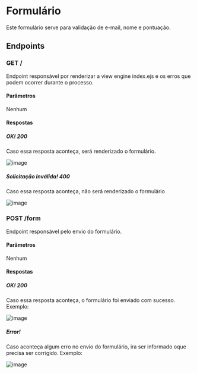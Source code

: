 # Formulário
Este formulário serve para validação de e-mail, nome e pontuação.
## Endpoints
### GET / 
Endpoint responsável por renderizar a view engine index.ejs e os erros que podem ocorrer durante o processo.
#### Parâmetros
Nenhum
#### Respostas
##### OK! 200
Caso essa resposta aconteça, será renderizado o formulário.

![image](https://user-images.githubusercontent.com/89277603/204098283-0ed8ff8d-f68a-4202-9727-6517ea1187e0.png)


##### Solicitação Inválida! 400
Caso essa resposta aconteça, não será renderizado o formulário

![image](https://user-images.githubusercontent.com/89277603/204098411-e20414d8-b138-4533-a29f-f8412a515f55.png)


### POST /form
Endpoint responsável pelo envio do formulário.
#### Parâmetros
Nenhum
#### Respostas
##### OK! 200
Caso essa resposta aconteça, o formulário foi enviado com sucesso.
Exemplo: 

![image](https://user-images.githubusercontent.com/89277603/204098558-45da1695-fc8a-4d1d-8eb5-77f2e844659f.png)

##### Error! 
Caso aconteça algum erro no envio do formulário, ira ser informado oque precisa ser corrigido.
Exemplo:

![image](https://user-images.githubusercontent.com/89277603/204098679-69085075-5134-4e95-ad32-f78d1f3594bc.png)
